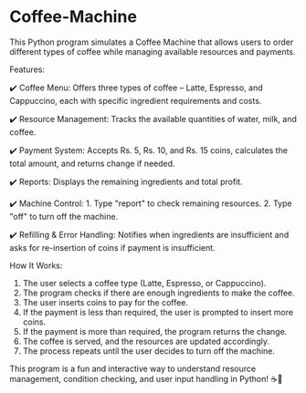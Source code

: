 # Coffee-Machine

This Python program simulates a Coffee Machine that allows users to order different types of coffee while managing available resources and payments.

Features:

✔️ Coffee Menu: Offers three types of coffee – Latte, Espresso, and Cappuccino, each with specific ingredient requirements and costs.

✔️ Resource Management: Tracks the available quantities of water, milk, and coffee.

✔️ Payment System: Accepts Rs. 5, Rs. 10, and Rs. 15 coins, calculates the total amount, and returns change if needed.

✔️ Reports: Displays the remaining ingredients and total profit.

✔️ Machine Control:
    1. Type "report" to check remaining resources.
    2. Type "off" to turn off the machine.
    
✔️ Refilling & Error Handling: Notifies when ingredients are insufficient and asks for re-insertion of coins if payment is insufficient.

How It Works:

1. The user selects a coffee type (Latte, Espresso, or Cappuccino).
2. The program checks if there are enough ingredients to make the coffee.
3. The user inserts coins to pay for the coffee.
4. If the payment is less than required, the user is prompted to insert more coins.
5. If the payment is more than required, the program returns the change.
6. The coffee is served, and the resources are updated accordingly.
7. The process repeats until the user decides to turn off the machine.
   
This program is a fun and interactive way to understand resource management, condition checking, and user input handling in Python! ☕🔄
